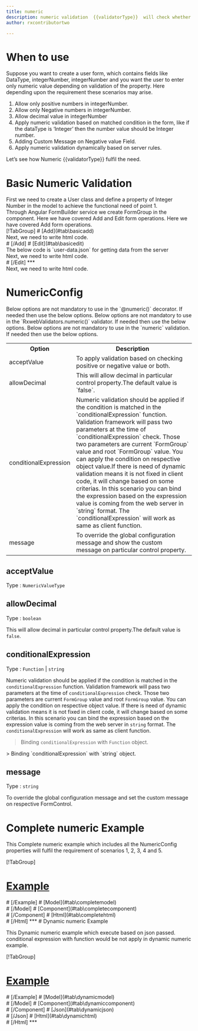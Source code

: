 ```yaml
---
title: numeric
description: numeric validation  {{validatorType}}  will check whether the value entered is a valid numberic value or not.The validation can be set according to requirement, it can be either decimal,negative number or positive number.
author: rxcontributortwo

---
```

# When to use
Suppose you want to create a user form, which contains fields like DataType, integerNumber, integerNumber and you want the user to enter only numeric value depending on validation of the property. Here depending upon the requirement these scenarios may arise.
<ol>
<li>Allow only positive numbers in integerNumber.</li>
<li>Allow only Negative numbers in integerNumber.</li>
<li>Allow decimal value in integerNumber  </li>
<li>Apply numeric validation based on matched condition in the form, like if the dataType  is ‘Integer’ then the number value should be Integer number.</li>
<li>Adding Custom Message on Negative value Field.</li>
<data-scope scope="['decorator','validator']">
<li>Apply numeric validation dynamically based on server rules.</li>
</data-scope>
</ol>
Let’s see how Numeric {{validatorType}} fulfil the need.

# Basic Numeric Validation

<data-scope scope="['decorator','template-driven']">
First we need to create a User class and define a property of Integer Number in the model to achieve the functional need of point 1.
<div component="app-code" key="numeric-add-model"></div> 
</data-scope>
Through Angular FormBuilder service we create FormGroup in the component.
<data-scope scope="['decorator']">
Here we have covered Add and Edit form operations. 
</data-scope>

<data-scope scope="['validator','template-driven']">
Here we have covered Add form operations. 
</data-scope> 

<data-scope scope="['decorator']">
<div component="app-tabs" key="basic-operations"></div>
[!TabGroup]
# [Add](#tab\basicadd)
<div component="app-code" key="numeric-add-component"></div> 
Next, we need to write html code.
<div component="app-code" key="numeric-add-html"></div> 
<div component="app-example-runner" ref-component="app-numeric-add"></div>
# [/Add]
# [Edit](#tab\basicedit)
<div component="app-code" key="numeric-edit-component"></div> 
The below code is `user-data.json` for getting data from the server
<div component="app-code" key="numeric-edit-json"></div> 
Next, we need to write html code.
<div component="app-code" key="numeric-edit-html"></div> 
<div component="app-example-runner" ref-component="app-numeric-edit"></div>
# [/Edit]
***
</data-scope>

<data-scope scope="['validator','template-driven']">
<div component="app-code" key="numeric-add-component"></div> 
Next, we need to write html code.
<div component="app-code" key="numeric-add-html"></div> 
<div component="app-example-runner" ref-component="app-numeric-add"></div>
</data-scope>

# NumericConfig
<data-scope scope="['decorator']">
Below options are not mandatory to use in the `@numeric()` decorator. If needed then use the below options.
</data-scope>

<data-scope scope="['validator']">
Below options are not mandatory to use in the `RxwebValidators.numeric()` validator. If needed then use the below options.
</data-scope>

<data-scope scope="['template-driven']">
Below options are not mandatory to use in the `numeric` validation. If needed then use the below options.
</data-scope>

<table class="table table-bordered table-striped">
<tr><th>Option</th><th>Description</th></tr>
<tr><td><a (click)='scrollTo("#acceptValue")' title="acceptValue">acceptValue</a></td><td> To apply validation based on checking positive or negative value or both. </td></tr>
<tr><td><a   (click)='scrollTo("#allowDecimal")' title="allowDecimal">allowDecimal</a></td><td>This will allow decimal in particular control property.The default value is `false`.</td></tr>
<tr><td><a  (click)='scrollTo("#conditionalExpression")' title="conditionalExpression">conditionalExpression</a></td><td>Numeric validation should be applied if the condition is matched in the `conditionalExpression` function. Validation framework will pass two parameters at the time of `conditionalExpression` check. Those two parameters are current `FormGroup` value and root `FormGroup` value. You can apply the condition on respective object value.If there is need of dynamic validation means it is not fixed in client code, it will change based on some criterias. In this scenario you can bind the expression based on the expression value is coming from the web server in `string` format. The `conditionalExpression` will work as same as client function.</td></tr>
<tr><td><a  (click)='scrollTo("#message")' title="message">message</a></td><td>To override the global configuration message and show the custom message on particular control property.</td></tr>
</table>

## acceptValue 
Type :  `NumericValueType` 

<div component="app-code" key="numeric-acceptValueExample-model"></div> 
<div component="app-example-runner" ref-component="app-numeric-acceptValue" title="numeric decorators with acceptValue" key="acceptValue"></div>

## allowDecimal 
Type :  `boolean` 

This will allow decimal in particular control property.The default value is `false`.

<div component="app-code" key="numeric-allowDecimalExample-model"></div> 
<div component="app-example-runner" ref-component="app-numeric-allowDecimal" title="numeric decorators with allowDecimal" key="allowDecimal"></div>

## conditionalExpression 
Type :  `Function`  |  `string` 

Numeric validation should be applied if the condition is matched in the `conditionalExpression` function. Validation framework will pass two parameters at the time of `conditionalExpression` check. Those two parameters are current `FormGroup` value and root `FormGroup` value. You can apply the condition on respective object value.
If there is need of dynamic validation means it is not fixed in client code, it will change based on some criterias. In this scenario you can bind the expression based on the expression value is coming from the web server in `string` format. The `conditionalExpression` will work as same as client function.

> Binding `conditionalExpression` with `Function` object.
<div component="app-code" key="numeric-conditionalExpressionExampleFunction-model"></div> 
> Binding `conditionalExpression` with `string` object. 
<div component="app-code" key="numeric-conditionalExpressionExampleString-model"></div> 

<div component="app-example-runner" ref-component="app-numeric-conditionalExpression" title="numeric decorators with conditionalExpression" key="conditionalExpression"></div>

## message 
Type :  `string` 

To override the global configuration message and set the custom message on respective FormControl.

<div component="app-code" key="numeric-messageExample-model"></div> 
<div component="app-example-runner" ref-component="app-numeric-message" title="numeric decorators with message" key="message"></div>

# Complete numeric Example

This Complete numeric example which includes all the NumericConfig properties will fulfil the requirement of scenarios 1, 2, 3, 4 and 5.

<div component="app-tabs" key="complete"></div>

[!TabGroup]
# [Example](#tab\completeexample)
<div component="app-example-runner" ref-component="app-numeric-complete"></div>
# [/Example]
<data-scope scope="['decorator','template-driven']">
# [Model](#tab\completemodel)
<div component="app-code" key="numeric-complete-model"></div> 
# [/Model]
</data-scope>
# [Component](#tab\completecomponent)
<div component="app-code" key="numeric-complete-component"></div> 
# [/Component]
# [Html](#tab\completehtml)
<div component="app-code" key="numeric-complete-html"></div> 
# [/Html]
***

<data-scope scope="['decorator','validator']">
# Dynamic numeric Example

This Dynamic numeric example which execute based on json passed. conditional expression with function would be not apply in dynamic numeric example. 

<div component="app-tabs" key="dynamic"></div>

[!TabGroup]
# [Example](#tab\dynamicexample)
<div component="app-example-runner" ref-component="app-numeric-dynamic"></div>
# [/Example]
<data-scope scope="['decorator']">
# [Model](#tab\dynamicmodel)
<div component="app-code" key="numeric-dynamic-model"></div>
# [/Model]
</data-scope>
# [Component](#tab\dynamiccomponent)
<div component="app-code" key="numeric-dynamic-component"></div>
# [/Component]
# [Json](#tab\dynamicjson)
<div component="app-code" key="numeric-dynamic-json"></div>
# [/Json]
# [Html](#tab\dynamichtml)
<div component="app-code" key="numeric-dynamic-html"></div> 
# [/Html]
***
</data-scope>
